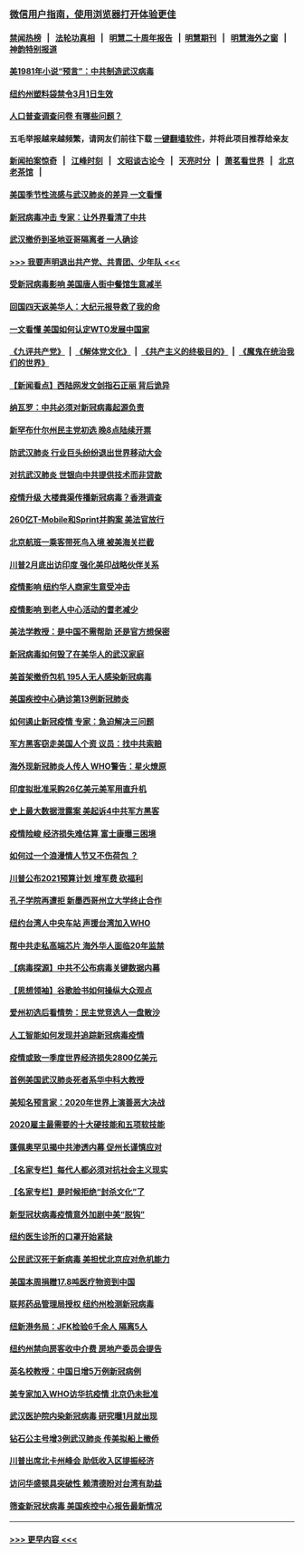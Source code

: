 ### [微信用户指南，使用浏览器打开体验更佳](https://github.com/gfw-breaker/banned-news1/blob/master/indexes/wechat-guide.md?t=0)
#### [禁闻热榜](热点新闻.md?t=0)  &nbsp;&nbsp;|&nbsp;&nbsp; [法轮功真相](https://github.com/gfw-breaker/truth/blob/master/README.md?t=0) &nbsp;&nbsp;|&nbsp;&nbsp; [明慧二十周年报告](https://github.com/gfw-breaker/mh-reports/blob/master/README.md?t=0) &nbsp;&nbsp;|&nbsp;&nbsp;[明慧期刊](https://github.com/gfw-breaker/mh-qikan) &nbsp;&nbsp;|&nbsp;&nbsp; [明慧海外之窗](https://github.com/gfw-breaker/mh-news/blob/master/README.md?t=0) &nbsp;&nbsp;|&nbsp;&nbsp; [神韵特别报道](https://github.com/gfw-breaker/mh-news/blob/master/shenyun.md?t=0)
#### [美1981年小说“预言”：中共制造武汉病毒](../pages/nsc412/n11863306.md?t=02122011) 
#### [纽约州塑料袋禁令3月1日生效](../pages/nsc412/n11862832.md?t=02122011) 
#### [人口普查调查问卷  有哪些问题？](../pages/nsc412/n11862808.md?t=02122011) 
#### 五毛举报越来越频繁，请网友们前往下载 [一键翻墙软件](https://github.com/gfw-breaker/ssr-accounts)，并将此项目推荐给亲友
#### [新闻拍案惊奇](https://github.com/gfw-breaker/banned-news1/blob/master/pages/link4.md) &nbsp;&nbsp;|&nbsp;&nbsp; [江峰时刻](https://github.com/gfw-breaker/banned-news1/blob/master/pages/link4.md) &nbsp;&nbsp;|&nbsp;&nbsp; [文昭谈古论今](https://github.com/gfw-breaker/banned-news1/blob/master/pages/link4.md) &nbsp;&nbsp;|&nbsp;&nbsp; [天亮时分](https://github.com/gfw-breaker/banned-news1/blob/master/pages/link4.md) &nbsp;&nbsp;|&nbsp;&nbsp; [萧茗看世界](https://github.com/gfw-breaker/banned-news1/blob/master/pages/link4.md) &nbsp;&nbsp;|&nbsp;&nbsp; [北京老茶馆](https://github.com/gfw-breaker/banned-news1/blob/master/pages/link4.md) &nbsp;&nbsp;|&nbsp;&nbsp; 
#### [美国季节性流感与武汉肺炎的差异 一文看懂](../pages/nsc412/n11862428.md?t=02122011) 
#### [新冠病毒冲击 专家：让外界看清了中共](../pages/nsc412/n11862280.md?t=02122011) 
#### [武汉撤侨到圣地亚哥隔离者 一人确诊](../pages/nsc412/n11862460.md?t=02122011) 
#### [>>> 我要声明退出共产党、共青团、少年队 <<<](https://github.com/begood0513/goodnews/blob/master/quit/letter.md) 
#### [受新冠病毒影响 美国唐人街中餐馆生意减半](../pages/nsc412/n11861940.md?t=02122011) 
#### [回国四天返美华人：大纪元报导救了我的命](../pages/nsc412/n11862181.md?t=02122011) 
#### [一文看懂 美国如何认定WTO发展中国家](../pages/nsc412/n11862051.md?t=02122011) 
#### [《九评共产党》](https://github.com/begood0513/9ping.md/blob/master/README.md) &nbsp;|&nbsp; [《解体党文化》](../../../../jtdwh.md/blob/master/README.md)  &nbsp;|&nbsp; [《共产主义的终极目的》](../../../../gczydzjmd.md/blob/master/README.md) &nbsp;|&nbsp; [《魔鬼在统治我们的世界》](../../../../mgztzwmdsj.md/blob/master/README.md) 
#### [【新闻看点】西陆网发文剑指石正丽 背后诡异](../pages/nsc412/n11861792.md?t=02122011) 
#### [纳瓦罗：中共必须对新冠病毒起源负责](../pages/nsc412/n11861810.md?t=02122011) 
#### [新罕布什尔州民主党初选 晚8点陆续开票](../pages/nsc412/n11861872.md?t=02122011) 
#### [防武汉肺炎 行业巨头纷纷退出世界移动大会](../pages/nsc412/n11861795.md?t=02122011) 
#### [对抗武汉肺炎 世银向中共提供技术而非贷款](../pages/nsc412/n11861652.md?t=02122011) 
#### [疫情升级 大楼粪渠传播新冠病毒？香港调查](../pages/nsc412/n11861556.md?t=02122011) 
#### [260亿T-Mobile和Sprint并购案 美法官放行](../pages/nsc412/n11861511.md?t=02122011) 
#### [北京航班一乘客带死鸟入境 被美海关拦截](../pages/nsc412/n11861317.md?t=02122011) 
#### [川普2月底出访印度 强化美印战略伙伴关系](../pages/nsc412/n11860557.md?t=02122011) 
#### [疫情影响  纽约华人商家生意受冲击](../pages/nsc412/n11860284.md?t=02122011) 
#### [疫情影响  到老人中心活动的耆老减少](../pages/nsc412/n11860199.md?t=02122011) 
#### [美法学教授：是中国不需帮助 还是官方想保密](../pages/nsc412/n11859492.md?t=02122011) 
#### [新冠病毒如何毁了在美华人的武汉家庭](../pages/nsc412/n11859524.md?t=02122011) 
#### [美首架撤侨包机 195人无人感染新冠病毒](../pages/nsc412/n11859908.md?t=02122011) 
#### [美国疾控中心确诊第13例新冠肺炎](../pages/nsc412/n11859966.md?t=02122011) 
#### [如何遏止新冠疫情 专家：急迫解决三问题](../pages/nsc412/n11859685.md?t=02122011) 
#### [军方黑客窃走美国人个资 议员：找中共索赔](../pages/nsc412/n11859371.md?t=02122011) 
#### [海外现新冠肺炎人传人 WHO警告：星火燎原](../pages/nsc412/n11859252.md?t=02122011) 
#### [印度拟批准采购26亿美元美军用直升机](../pages/nsc412/n11859143.md?t=02122011) 
#### [史上最大数据泄露案 美起诉4中共军方黑客](../pages/nsc412/n11859115.md?t=02122011) 
#### [疫情险峻 经济损失难估算 富士康曝三困境](../pages/nsc412/n11859120.md?t=02122011) 
#### [如何过一个浪漫情人节又不伤荷包 ？](../pages/nsc412/n11858969.md?t=02122011) 
#### [川普公布2021预算计划 增军费 砍福利](../pages/nsc412/n11859012.md?t=02122011) 
#### [孔子学院再遭拒 新墨西哥州立大学终止合作](../pages/nsc412/n11858661.md?t=02122011) 
#### [纽约台湾人中央车站  声援台湾加入WHO](../pages/nsc412/n11857757.md?t=02122011) 
#### [帮中共走私高端芯片 海外华人面临20年监禁](../pages/nsc412/n11855016.md?t=02122011) 
#### [【病毒探源】中共不公布病毒关键数据内幕](../pages/nsc412/n11856584.md?t=02122011) 
#### [【思想领袖】谷歌脸书如何操纵大众观点](../pages/nsc412/n11680874.md?t=02122011) 
#### [爱州初选后看情势：民主党竞选人一盘散沙](../pages/nsc412/n11856557.md?t=02122011) 
#### [人工智能如何发现并追踪新冠病毒疫情](../pages/nsc412/n11856398.md?t=02122011) 
#### [疫情或致一季度世界经济损失2800亿美元](../pages/nsc412/n11855639.md?t=02122011) 
#### [首例美国武汉肺炎死者系华中科大教授](../pages/nsc412/n11855500.md?t=02122011) 
#### [美知名预言家：2020年世界上演善恶大决战](../pages/nsc412/n11855418.md?t=02122011) 
#### [2020雇主最需要的十大硬技能和五项软技能](../pages/nsc412/n11850953.md?t=02122011) 
#### [蓬佩奥罕见揭中共渗透内幕 促州长谨慎应对](../pages/nsc412/n11854685.md?t=02122011) 
#### [【名家专栏】每代人都必须对抗社会主义现实](../pages/nsc412/n11831412.md?t=02122011) 
#### [【名家专栏】是时候拒绝“封杀文化”了](../pages/nsc412/n11814093.md?t=02122011) 
#### [新型冠状病毒疫情意外加剧中美“脱钩”](../pages/nsc412/n11854475.md?t=02122011) 
#### [纽约医生诊所的口罩开始紧缺](../pages/nsc412/n11853364.md?t=02122011) 
#### [公民武汉死于新病毒 美担忧北京应对危机能力](../pages/nsc412/n11854331.md?t=02122011) 
#### [美国本周捐赠17.8吨医疗物资到中国](../pages/nsc412/n11854269.md?t=02122011) 
#### [联邦药品管理局授权  纽约州检测新冠病毒](../pages/nsc412/n11853371.md?t=02122011) 
#### [纽新港务局：JFK检验6千余人  隔离5人](../pages/nsc412/n11853366.md?t=02122011) 
#### [纽约州禁向房客收中介费  房地产委员会提告](../pages/nsc412/n11853360.md?t=02122011) 
#### [英名校教授：中国日增5万例新冠病例](../pages/nsc412/n11854174.md?t=02122011) 
#### [美专家加入WHO访华抗疫情 北京仍未批准](../pages/nsc412/n11854043.md?t=02122011) 
#### [武汉医护院内染新冠病毒 研究曝1月就出现](../pages/nsc412/n11852928.md?t=02122011) 
#### [钻石公主号增3例武汉肺炎 传美拟船上撤侨](../pages/nsc412/n11853240.md?t=02122011) 
#### [川普出席北卡州峰会 助低收入区提振经济](../pages/nsc412/n11853232.md?t=02122011) 
#### [访问华盛顿具突破性 赖清德盼对台湾有助益](../pages/nsc412/n11853129.md?t=02122011) 
#### [筛查新冠状病毒 美国疾控中心报告最新情况](../pages/nsc412/n11853070.md?t=02122011) 

----
#### [ >>> 更早内容 <<< ](../indexes/nsc412-earlier.md)
